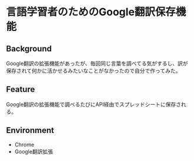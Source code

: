# 言語学習者のためのGoogle翻訳保存機能

## Background

Google翻訳の拡張機能があったが、毎回同じ言葉を調べてる気がするし、訳が保存されて何かに活かせるみたいなことがなかったので自分で作ってみた。

## Feature

Google翻訳の拡張機能で調べるたびにAPI経由でスプレッドシートに保存される。

## Environment

- Chrome
- Google翻訳拡張